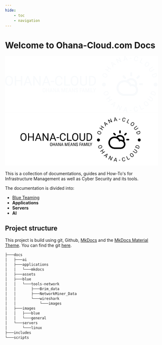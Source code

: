 ```yaml
---
hide:
    - toc
    - navigation
---
```



# Welcome to Ohana-Cloud.com Docs

![Image](images/general/logo-no-background_banner.png#only-dark)
![Image](images/general/logo-no-background-black.png#only-light)



This is a collection of documentations, guides and How-To's for Infrastructure Management as well as Cyber Security and its tools.

The documentation is divided into:

- [Blue Teaming](blue/blueteaming.md)
- **Applications**
- **Servers**
- **AI**

## Project structure
This project is build using git, Github, [MkDocs](/docs/applications/mkdocs/mkdocs_setup.md) and the [MkDocs Material Theme](https://squidfunk.github.io/mkdocs-material/).
You can find the git [here](https://github.com/PhilT95/docs).


```console
├───docs
│   ├───ai
│   ├───applications
│   │   └───mkdocs
│   ├───assets
│   ├───blue
│   │   └───tools-network
│   │       ├───Brim_data
│   │       ├───NetworkMiner_Data
│   │       └───wireshark
│   │           └───images
│   ├───images
│   │   ├───blue
│   │   └───general
│   └───servers
│       └───linux
├───includes
└───scripts
```

